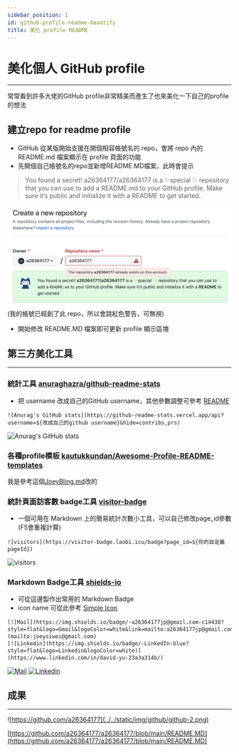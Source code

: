 ```yaml
---
sidebar_position: 1
id: github-profile-readme-beautify
title: 美化 profile README
---
```


# 美化個人 GitHub profile
***

常常看到許多大佬的GitHub profile非常精美而產生了也來美化一下自己的profile的想法

## 建立repo for readme profile

- GitHub 從某版開始支援在開個相容帳號名的 repo，會將 repo 內的 README.md 檔案顯示在 profile 頁面的功能
- 先開個自己帳號名的repo並新增README.MD檔案，此時會提示
> You found a secret! a26364177/a26364177 is a ✨special ✨ repository that you can use to add a README.md to your GitHub profile. Make sure it’s public and initialize it with a README to get started.

![listening](../../static/img/github/github-1.png)
(我的帳號已經創了此 repo，所以會跳紅色警告，可無視)

- 開始修改 README.MD 檔案即可更新 profile 顯示區塊


## 第三方美化工具
***

### 統計工具 [anuraghazra/github-readme-stats](https://github.com/anuraghazra/github-readme-stats)

- 把 username 改成自己的GitHub username，其他參數調整可參考 [README](https://github.com/anuraghazra/github-readme-stats)
```
![Anurag's GitHub stats](https://github-readme-stats.vercel.app/api?username=${改成自己的github username}&hide=contribs,prs)
```

![Anurag's GitHub stats](https://github-readme-stats.vercel.app/api?username=anuraghazra&count_private=true)

### 各種profile模板 [kautukkundan/Awesome-Profile-README-templates](https://github.com/kautukkundan/Awesome-Profile-README-templates/tree/master/elaborate)

我是參考這個[JoeyBling.md](https://github.com/kautukkundan/Awesome-Profile-README-templates/blob/master/elaborate/JoeyBling.md)改的

### 統計頁面訪客數 badge工具 [visitor-badge](https://visitor-badge.laobi.icu/)

- 一個可用在 Markdown 上的簡易統計次數小工具，可以自己修改page_id參數(F5會重複計算)

```
![visitors](https://visitor-badge.laobi.icu/badge?page_id=${你的自定義pageId})
```
![visitors](https://visitor-badge.laobi.icu/badge?page_id=${你的自定義pageId})

### Markdown Badge工具 [shields-io](https://shields.io/)
- 可從這邊製作出常用的 Markdown Badge
- icon name 可從此參考 [Simple Icon](https://simpleicons.org/?q=jenkins)
```
[![Mail](https://img.shields.io/badge/-a26364177jp@gmail.com-c14438?style=flat&logo=Gmail&logoColor=white&link=mailto:a26364177jp@gmail.com)](mailto:joeysiwei@gmail.com)
[![Linkedin](https://img.shields.io/badge/-LinkedIn-blue?style=flat&logo=Linkedin&logoColor=white)](https://www.linkedin.com/in/david-yu-23a3a314b/)
```
[![Mail](https://img.shields.io/badge/-a26364177jp@gmail.com-c14438?style=flat&logo=Gmail&logoColor=white&link=mailto:a26364177jp@gmail.com)](mailto:joeysiwei@gmail.com)
[![Linkedin](https://img.shields.io/badge/-LinkedIn-blue?style=flat&logo=Linkedin&logoColor=white)](https://www.linkedin.com/in/david-yu-23a3a314b/)

## 成果
***
![https://github.com/a26364177](../../static/img/github/github-2.png)

[https://github.com/a26364177/a26364177/blob/main/README.MD](https://github.com/a26364177/a26364177/blob/main/README.MD)